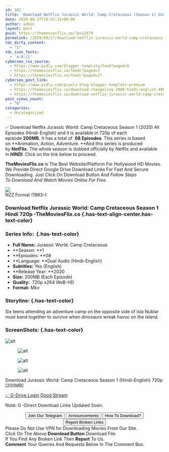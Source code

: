 ```yaml
---
id: 102
title: 'Download NetFlix Jurassic World: Camp Cretaceous (Season 1) Dual Audio {Hindi-English} 720p WeB-DL HD [200MB]'
date: 2020-09-27T19:55:31+00:00
author: admin
layout: post
guid: https://themoviesflix.co/?p=12679
permalink: /2020/09/27/download-netflix-jurassic-world-camp-cretaceous-season-1-dual-audio-hindi-english-720p-web-dl-hd-200mb/
tdc_dirty_content:
  - "1"
tdc_icon_fonts:
  - 'a:0:{}'
cyberseo_rss_source:
  - https://www.psdly.com/blogger-template/feed?paged=9
  - https://themoviesflix.co/feed/?paged=7
  - https://themoviesflix.co/feed/?paged=27
cyberseo_post_link:
  - https://www.psdly.com/pixelz-blog-blogger-template-premium
  - https://themoviesflix.co/download-changeling-2008-hindi-english-480p-720p-1080p/
  - https://themoviesflix.co/download-netflix-jurassic-world-camp-cretaceous-season-1-hindi-720p/
post_views_count:
  - "0"
categories:
  - Uncategorized
---
```

✅ Download Netflix Jurassic World: Camp Cretaceous Season 1 (2020) All Episodes (Hindi-English) and it is available in&nbsp;720p&nbsp;of each episode&nbsp;**200MB.**&nbsp;It has a total of&nbsp;&nbsp;**08&nbsp;Episodes**. This series is based on&nbsp;**Animation,&nbsp;Action,&nbsp;Adventure.&nbsp;**And this series is produced by&nbsp;**NetFlix.**&nbsp;The whole season is dubbed officially by Netflix and available in&nbsp;_**HINDI**_. Click on the link below to proceed.

**TheMoviesFlix.co**&nbsp;is The Best Website/Platform For Hollywood HD Movies. We Provide Direct Google Drive Download Links For Fast And Secure Downloading. Just Click On Download Button&nbsp;_And Follow Steps To&nbsp;Download And Watch Movies Online For Free._

<div class="imdbwp imdbwp--movie dark">
  <div class="imdbwp__thumb">
    <a class="imdbwp__link" target="_blank" title="NZZ Format" href="https://www.imdb.com/title/tt1043622/" rel="nofollow noopener noreferrer"><img class="imdbwp__img" src="https://themoviesflix.co/wp-content/plugins/imdb-for-wordpress/assets/img/placeholder.png" /></a>
  </div>
  
  <div class="imdbwp__content">
    <div class="imdbwp__header">
      <span class="imdbwp__title">NZZ Format</span> (1993–)
    </div>
  </div>
</div>

### Download Netflix Jurassic World: Camp Cretaceous Season 1 Hindi 720p -TheMoviesFlix.co {.has-text-align-center.has-text-color}

### Series Info:&nbsp; {.has-text-color}

  * **Full Name:**&nbsp;Jurassic World: Camp Cretaceous
  * **Season:&nbsp;**1
  * **Episodes:&nbsp;**08
  * **Language:&nbsp;**Dual Audio (Hindi-English)
  * **Subtitles:**&nbsp;Yes (English)
  * **Release Year:&nbsp;**2020
  * **Size:**&nbsp;200MB (Each Episode)
  * **Quality:**&nbsp; 720p x264 WeB-HD
  * **Format:**&nbsp;Mkv

### Storyline: {.has-text-color}

Six teens attending an adventure camp on the opposite side of Isla Nublar must band together to survive when dinosaurs wreak havoc on the island.

### ScreenShots: {.has-text-color}<figure class="wp-block-image alignwide">

![alt](https://i.imgur.com/1VWk4K6.png) </figure> <figure class="wp-block-image alignwide">![alt](https://i.imgur.com/rL4YLco.png)</figure> <figure class="wp-block-image alignwide">![alt](https://i.imgur.com/tMflJHa.png)</figure> <figure class="wp-block-image alignwide">![alt](https://i.imgur.com/YLqRCvn.png)</figure> 

<p class="has-text-align-center has-text-color has-medium-font-size">
  Download Jurassic World: Camp Cretaceous Season 1 {Hindi-English} 720p [200MB]
</p>

<p class="has-text-align-center">
  <a class="maxbutton-14 maxbutton maxbutton-g-drive" target="_blank" title="tooltip" rel="nofollow noopener noreferrer" href="https://coinquint.com/a11804/"><span class="mb-text">✅ G-Drive Login</span></a> <a class="maxbutton-15 maxbutton maxbutton-dood-stream" target="_blank" title="tooltip" rel="nofollow noopener noreferrer" href="https://coinquint.com/a11806/"><span class="mb-text">Dood Stream</span></a>
</p>

<p class="has-vivid-red-color has-text-color">
  Note: G -Direct Download Links Updated Soon.
</p>

<center>
</center>

<center>
  <a href="https://t.me/themoviesflixcom" target="_blank" data-wpel-link="external" rel="nofollow external noopener noreferrer"><button class="button button5">Join Our Telegram</button></a> <a href="https://themoviesflix.co/download-netflix-jurassic-world-camp-cretaceous-season-1-hindi-720p/#" target="_blank" data-wpel-link="external" rel="nofollow external noopener noreferrer"><button class="button button5">Announcements</button></a> <a href="https://themoviesflix.com/how-to-download/" target="_blank" data-wpel-link="external" rel="nofollow external noopener noreferrer"><button class="button button5">How To Download?</button></a> <a href="https://themoviesflix.co/download-netflix-jurassic-world-camp-cretaceous-season-1-hindi-720p/#" target="_blank" data-wpel-link="external" rel="nofollow external noopener noreferrer"><button class="button button5">Report Broken Links</button></a>
</center>

<div class="alert alert-danger">
  Please Do Not Use VPN for Downloading Movies From Our Site.
</div>

<div class="alert alert-success">
  Click On The Above <strong>Download Button</strong> Download File.
</div>

<div class="alert alert-warning">
  If You Find Any Broken Link Then <strong>Report</strong> To Us.
</div>

<div class="alert alert-info">
  <strong>Comment</strong> Your Queries And Requests Below In The Comment Box.
</div>